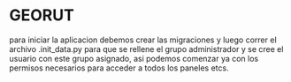 # GEORUT

para iniciar la aplicacion debemos crear las migraciones y luego correr el archivo .init_data.py para que se rellene el grupo administrador y se cree el usuario con este grupo asignado, asi podemos comenzar ya con los permisos necesarios para acceder a todos los paneles etcs.